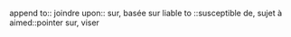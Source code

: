 append to:: joindre
upon:: sur, basée sur
liable to ::susceptible de, sujet à
aimed::pointer sur, viser